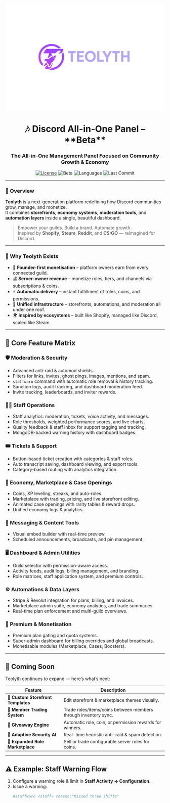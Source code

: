 ![Project Logo](logo.png)

<h1 align="center">🎶 Discord All-in-One Panel – **Beta**</h1>
<h3 align="center">The All-in-One Management Panel Focused on Community Growth & Economy</h3>

<p align="center">
  <a href="LICENSE"><img src="https://img.shields.io/badge/License-MIT-22c55e?style=flat-square" alt="License" /></a>
  <img src="https://img.shields.io/badge/Status-Beta-f97316?style=flat-square" alt="Beta" />
  <img src="https://img.shields.io/github/languages/top/Teolyth/Teolyth?style=flat-square&color=3b82f6" alt="Languages" />
  <img src="https://img.shields.io/github/last-commit/Teolyth/Teolyth?style=flat-square&color=8b5cf6" alt="Last Commit" />
</p>

---

### 🚀 Overview

**Teolyth** is a next-generation platform redefining how Discord communities grow, manage, and monetize.  
It combines **storefronts**, **economy systems**, **moderation tools**, and **automation layers** inside a single, beautiful dashboard.

> Empower your guilds. Build a brand. Automate growth.  
> Inspired by **Shopify**, **Steam**, **Reddit**, and **CS:GO** — reimagined for Discord.

---

### 🌟 Why Teolyth Exists

- 💼 **Founder-first monetisation** – platform owners earn from every connected guild.  
- 💰 **Server-owner revenue** – monetize roles, tiers, and channels via subscriptions & coins.  
- ⚡ **Automatic delivery** – instant fulfillment of roles, coins, and permissions.  
- 🧩 **Unified infrastructure** – storefronts, automations, and moderation all under one roof.  
- 🌍 **Inspired by ecosystems** – built like Shopify, managed like Discord, scaled like Steam.

---

## 🧭 Core Feature Matrix

### 🛡️ Moderation & Security
- Advanced anti-raid & automod shields.
- Filters for links, invites, ghost pings, images, mentions, and spam.
- `staffwarn` command with automatic role removal & history tracking.
- Sanction logs, audit tracking, and dashboard moderation feed.
- Invite tracking, leaderboards, and inviter rewards.

### 🧑‍💼 Staff Operations
- Staff analytics: moderation, tickets, voice activity, and messages.
- Role thresholds, weighted performance scores, and live charts.
- Quality feedback & staff inbox for support tagging and tracking.
- MongoDB-backed warning history with dashboard badges.

### 🎟️ Tickets & Support
- Button-based ticket creation with categories & staff roles.
- Auto transcript saving, dashboard viewing, and export tools.
- Category-based routing with analytics integration.

### 💸 Economy, Marketplace & Case Openings
- Coins, XP leveling, streaks, and auto-roles.
- Marketplace with trading, pricing, and live storefront editing.
- Animated case openings with rarity tables & reward drops.
- Unified economy logs & analytics.

### 📨 Messaging & Content Tools
- Visual embed builder with real-time preview.
- Scheduled announcements, broadcasts, and pin management.

### 🖥️ Dashboard & Admin Utilities
- Guild selector with permission-aware access.
- Activity feeds, audit logs, billing management, and branding.
- Role matrices, staff application system, and premium controls.

### ⚙️ Automations & Data Layers
- Stripe & Revolut integration for plans, billing, and invoices.
- Marketplace admin suite, economy analytics, and trade summaries.
- Real-time plan enforcement and multi-guild overviews.

### 💎 Premium & Monetisation
- Premium plan gating and quota systems.
- Super-admin dashboard for billing overrides and global broadcasts.
- Monetisable modules (Marketplace, Cases, Boosters).

---

## 🎨 Coming Soon

Teolyth continues to expand — here’s what’s next:

| Feature | Description |
|----------|--------------|
| 🧱 **Custom Storefront Templates** | Edit storefront & marketplace themes visually. |
| 🔁 **Member Trading System** | Trade roles/items/coins between members through inventory sync. |
| 🎁 **Giveaway Engine** | Automatic role, coin, or permission rewards for winners. |
| 🧠 **Adaptive Security AI** | Real-time heuristic anti-raid & spam detection. |
| 🏪 **Expanded Role Marketplace** | Sell or trade configurable server roles for coins. |

---

## ⚠️ Example: Staff Warning Flow

1. Configure a warning role & limit in **Staff Activity → Configuration**.  
2. Issue a warning:
   ```bash
   #staffwarn <staff> reason:"Missed three shifts"
